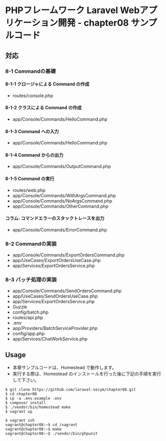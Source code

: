 # PHPフレームワーク Laravel Webアプリケーション開発 - chapter08 サンプルコード

## 対応

### 8-1 Commandの基礎 

#### 8-1-1 クロージャによる Command の作成

* routes/console.php

#### 8-1-2 クラスによる Command の作成

* app/Console/Commands/HelloCommand.php

#### 8-1-3 Command への入力

* app/Console/Commands/HelloCommand.php

#### 8-1-4 Command からの出力

* app/Console/Commands/OutputCommand.php

#### 8-1-5 Command の実行

* routes/web.php
* app/Console/Commands/WithArgsCommand.php
* app/Console/Commands/NoArgsCommand.php
* app/Console/Commands/OtherCommand.php

#### コラム: コマンドエラーのスタックトレースを出力

* app/Console/Commands/ErrorCommand.php

### 8-2 Commandの実装

* app/Console/Commands/ExportOrdersCommand.php
* app/UseCases/ExportOrdersUseCase.php
* app/Services/ExportOrdersService.php

### 8-3 バッチ処理の実装

* app/Console/Commands/SendOrdersCommand.php
* app/UseCases/SendOrdersUseCase.php
* app/Services/ExportOrdersService.php
* Guzzle
* config/batch.php
* routes/api.php
* .env
* app/Providers/BatchServiceProvider.php
* config/app.php
* app/Services/ChatWorkService.php

## Usage

* 本章サンプルコードは、Homestead で動作します。
* 実行する際は、Homestead のインストールを行った後に下記の手順を実行して下さい。

```
$ git clone https://github.com/laravel-socym/chapter08.git
$ cd chapter08
$ cp -a .env.example .env
$ composer install
$ ./vendor/bin/homestead make
$ vagrant up

$ vagrant ssh
vagrant@chapter08:~$ cd /vagrant
vagrant@chapter08:~$ make
vagrant@chapter08:~$ ./vendor/bin/phpunit
```
